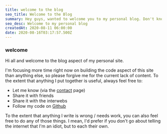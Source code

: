 ```yaml
---
title: welcome to the blog
seo_title: Welcome to the Blog
summary: Hey guys, wanted to welcome you to my personal blog. Don't know how often I'll be posting on here, but I'll plan on posting something every week or so... 
seo_desc: Welcome to my personal blog
createdAt: 2020-08-11 06:00:00
date: 2020-08-16T03:17:57.500Z
---
```

### welcome

Hi all and welcome to the blog aspect of my personal site.

I'm focusing more time right now on building the code aspect of this site than anything else, so please forgive me for the current lack of content.  To the extent that anything I put together is useful, always feel free to:
- Let me know (via the [contact](/contact) page)
- Share it with friends
- Share it with the interwebs
- Follow my code on [Github](https://github.com/gms64)

To the extent that anything I write is wrong / needs work, you can also feel free to do any of those things. I mean, I'd prefer if you don't go about telling the internet that I'm an idiot, but to each their own.